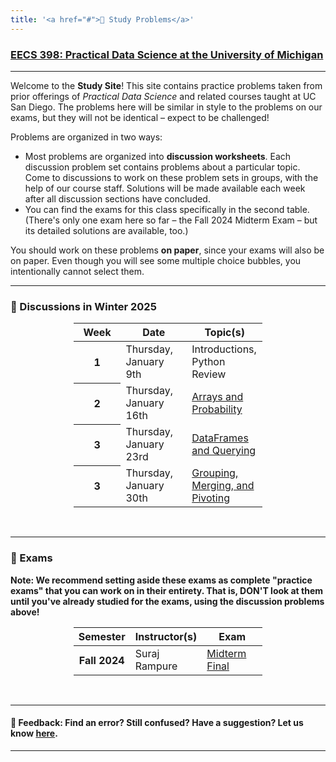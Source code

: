 ```yaml
---
title: '<a href="#">🧠 Study Problems</a>'
---
```


<!-- <h1><a href=''>🧠 Study Problems</a></h1> -->

<h3><a href='https://practicaldsc.org'>EECS 398: Practical Data Science at the University of Michigan</a></h3>

---

Welcome to the **Study Site**! This site contains practice problems taken from prior offerings of _Practical Data Science_ and related courses taught at UC San Diego. The problems here will be similar in style to the problems on our exams, but they will not be identical – expect to be challenged!

Problems are organized in two ways:

- Most problems are organized into **discussion worksheets**. Each discussion problem set contains problems about a particular topic. Come to discussions to work on these problem sets in groups, with the help of our course staff. Solutions will be made available each week after all discussion sections have concluded.
- You can find the exams for this class specifically in the second table. (There's only one exam here so far – the Fall 2024 Midterm Exam – but its detailed solutions are available, too.)

You should work on these problems **on paper**, since your exams will also be on paper. Even though you will see some multiple choice bubbles, you intentionally cannot select them.

---

### 💯 Discussions in Winter 2025

<center>
<table class="table" style="width:60%">
    <colgroup>
       <col span="1" style="width: 25%;">
       <col span="1" style="width: 35%;">
       <col span="1" style="width: 40%;">
    </colgroup>
  <thead>
    <tr>
      <th scope="col">Week</th>
      <th scope="col">Date</th>
      <th scope="col">Topic(s)</th>
    </tr>
  </thead>
  <tbody>
    <tr>
      <th scope="row">1</th>
      <td>Thursday, January 9th</td>
      <td>Introductions, Python Review</td>
    </tr>
    <tr>
      <th scope="row">2</th>
      <td>Thursday, January 16th</td>
      <td><a href="disc02/index.html">Arrays and Probability</a></td>
    </tr>
    <tr>
      <th scope="row">3</th>
      <td>Thursday, January 23rd</td>
      <td><a href="disc03/index.html">DataFrames and Querying</a></td>
    <tr>
      <th scope="row">3</th>
      <td>Thursday, January 30th</td>
      <td><a href="disc04/index.html">Grouping, Merging, and Pivoting</a></td>
    </tr>
    <!--<tr>
      <th scope="row">4</th>
      <td>Friday, September 20th</td>
      <td><a href="disc04/index.html">Visualization, Missing Values, More Practice</a></td>
    </tr>
    <tr>
      <th scope="row">5</th>
      <td>Friday, September 27th</td>
      <td><a href="disc05/index.html">Web Scraping</a></td>
    </tr>
    <tr>
      <th scope="row">6</th>
      <td>Friday, October 4th</td>
      <td><a href="disc06/index.html">Regular Expressions and Text Features</a></td>
    </tr>
    <tr>
      <th scope="row" rowspan=2>7</th>
      <td>Monday, October 7th</td>
      <td><a href="mt-review-monday/index.html">Midterm Review: Grouping, Pivoting, Imputation, and Web Scraping</a></td>
    </tr>
    <tr>
      <td>Tuesday, October 8th</td>
      <td><a href="mt-review-tuesday/index.html">Midterm Review: TF-IDF and Merging</a></td>
    </tr>
    <tr>
      <th scope="row">8</th>
      <td>Friday, October 18th</td>
      <td><a href="disc07/index.html">Summary Statistics and the Constant Model</a></td>
    </tr>
    <tr>
      <th scope="row">9</th>
      <td>Friday, October 25th</td>
      <td><a href="disc08/index.html">Linear Regression</a></td>
    </tr>
    <tr>
      <th scope="row">10</th>
      <td>Friday, November 1st</td>
      <td><a href="disc09/index.html">Multiple Linear Regression and Feature Engineering</a></td>
    </tr>
    <tr>
      <th scope="row">11</th>
      <td>Friday, November 8th</td>
      <td><a href="disc10/index.html">Generalization, Cross-Validation, and Regularization</a></td>
    </tr>
    <tr>
      <th scope="row">12</th>
      <td>Friday, November 15th</td>
      <td><a href="disc11/index.html">Gradient Descent and Convexity</a></td>
    </tr>
    <tr>
      <th scope="row">13</th>
      <td>Friday, November 22nd</td>
      <td><a href="disc12/index.html">Classifier Evaluation and Logistic Regression</a></td>
    </tr>
    <tr>
      <th scope="row">14</th>
      <td>Friday, November 29th</td>
      <td>No Discussion: Thanksgiving! 🦃</td>
    </tr>
    <tr>
      <th scope="row">15</th>
      <td>Friday, December 6th</td>
      <td>Group Office Hours (no worksheet; come with questions)</td>
    </tr>
    </tr>
    <tr>
      <th scope="row" rowspan=2>16</th>
      <td>Monday, December 9th</td>
      <td><a href="fa24-midterm/index.html">Final Review: Take Up Midterm Exam</a></td>
    </tr>
    <tr>
      <td>Tuesday, December 10th</td>
      <td><a href="fi-review-tuesday/index.html">Final Review: Post-Midterm Content</a></td>
    </tr> -->
  </tbody>
</table>
</center>

<br>

---

### 🧪 Exams

<b>Note: We recommend setting aside these exams as complete "practice exams" that you can work on in their entirety. That is, DON'T look at them until you've already studied for the exams, using the discussion problems above!</b> 

<center>
<table class="table" style="width:60%">
    <colgroup>
       <col span="1" style="width: 25%;">
       <col span="1" style="width: 35%;">
       <col span="1" style="width: 40%;">
    </colgroup>
  <thead>
    <tr>
      <th scope="col">Semester</th>
      <th scope="col">Instructor(s)</th>
      <th scope="col">Exam</th>
    </tr>
  </thead>
  <tbody>
  <tr>
      <th scope="row">Fall 2024</th>
      <td>Suraj Rampure</td>
      <td><a href='fa24-midterm/index.html'>Midterm</a><br>
          <a href='fa24-final/index.html'>Final</a>
      </td>
    </tr>
  </tbody>
</table>
</center>

<br>

---

#### 👋 Feedback: Find an error? Still confused? Have a suggestion? Let us know <a href="https://forms.gle/xK4DpWXh9rq8AKP37">here</a>.

---
